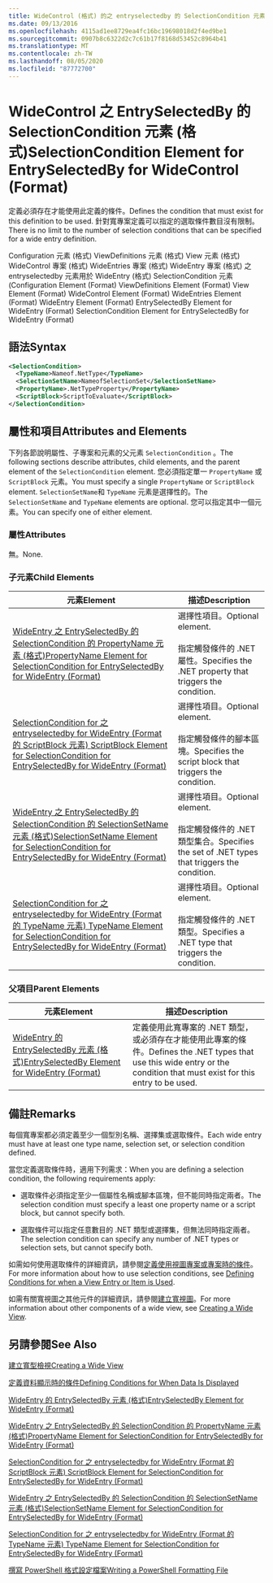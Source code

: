 ```yaml
---
title: WideControl (格式) 的之 entryselectedby 的 SelectionCondition 元素 |Microsoft Docs
ms.date: 09/13/2016
ms.openlocfilehash: 4115ad1ee8729ea4fc16bc19698018d2f4ed9be1
ms.sourcegitcommit: 0907b8c6322d2c7c61b17f8168d53452c8964b41
ms.translationtype: MT
ms.contentlocale: zh-TW
ms.lasthandoff: 08/05/2020
ms.locfileid: "87772700"
---
```

# <a name="selectioncondition-element-for-entryselectedby-for-widecontrol-format"></a><span data-ttu-id="a9d62-102">WideControl 之 EntrySelectedBy 的 SelectionCondition 元素 (格式)</span><span class="sxs-lookup"><span data-stu-id="a9d62-102">SelectionCondition Element for EntrySelectedBy for WideControl (Format)</span></span>

<span data-ttu-id="a9d62-103">定義必須存在才能使用此定義的條件。</span><span class="sxs-lookup"><span data-stu-id="a9d62-103">Defines the condition that must exist for this definition to be used.</span></span> <span data-ttu-id="a9d62-104">針對寬專案定義可以指定的選取條件數目沒有限制。</span><span class="sxs-lookup"><span data-stu-id="a9d62-104">There is no limit to the number of selection conditions that can be specified for a wide entry definition.</span></span>

<span data-ttu-id="a9d62-105">Configuration 元素 (格式) ViewDefinitions 元素 (格式) View 元素 (格式) WideControl 專案 (格式) WideEntries 專案 (格式) WideEntry 專案 (格式) 之 entryselectedby 元素用於 WideEntry (格式) SelectionCondition 元素 (</span><span class="sxs-lookup"><span data-stu-id="a9d62-105">Configuration Element (Format) ViewDefinitions Element (Format) View Element (Format) WideControl Element (Format) WideEntries Element (Format) WideEntry Element (Format) EntrySelectedBy Element for WideEntry (Format) SelectionCondition Element for EntrySelectedBy for WideEntry (Format)</span></span>

## <a name="syntax"></a><span data-ttu-id="a9d62-106">語法</span><span class="sxs-lookup"><span data-stu-id="a9d62-106">Syntax</span></span>

```xml
<SelectionCondition>
  <TypeName>Nameof.NetType</TypeName>
  <SelectionSetName>NameofSelectionSet</SelectionSetName>
  <PropertyName>.NetTypeProperty</PropertyName>
  <ScriptBlock>ScriptToEvaluate</ScriptBlock>
</SelectionCondition>
```

## <a name="attributes-and-elements"></a><span data-ttu-id="a9d62-107">屬性和項目</span><span class="sxs-lookup"><span data-stu-id="a9d62-107">Attributes and Elements</span></span>

<span data-ttu-id="a9d62-108">下列各節說明屬性、子專案和元素的父元素 `SelectionCondition` 。</span><span class="sxs-lookup"><span data-stu-id="a9d62-108">The following sections describe attributes, child elements, and the parent element of the `SelectionCondition` element.</span></span> <span data-ttu-id="a9d62-109">您必須指定單一 `PropertyName` 或 `ScriptBlock` 元素。</span><span class="sxs-lookup"><span data-stu-id="a9d62-109">You must specify a single `PropertyName` or `ScriptBlock` element.</span></span> <span data-ttu-id="a9d62-110">`SelectionSetName`和 `TypeName` 元素是選擇性的。</span><span class="sxs-lookup"><span data-stu-id="a9d62-110">The `SelectionSetName` and `TypeName` elements are optional.</span></span> <span data-ttu-id="a9d62-111">您可以指定其中一個元素。</span><span class="sxs-lookup"><span data-stu-id="a9d62-111">You can specify one of either element.</span></span>

### <a name="attributes"></a><span data-ttu-id="a9d62-112">屬性</span><span class="sxs-lookup"><span data-stu-id="a9d62-112">Attributes</span></span>

<span data-ttu-id="a9d62-113">無。</span><span class="sxs-lookup"><span data-stu-id="a9d62-113">None.</span></span>

### <a name="child-elements"></a><span data-ttu-id="a9d62-114">子元素</span><span class="sxs-lookup"><span data-stu-id="a9d62-114">Child Elements</span></span>

|<span data-ttu-id="a9d62-115">元素</span><span class="sxs-lookup"><span data-stu-id="a9d62-115">Element</span></span>|<span data-ttu-id="a9d62-116">描述</span><span class="sxs-lookup"><span data-stu-id="a9d62-116">Description</span></span>|
|-------------|-----------------|
|[<span data-ttu-id="a9d62-117">WideEntry 之 EntrySelectedBy 的 SelectionCondition 的 PropertyName 元素 (格式)</span><span class="sxs-lookup"><span data-stu-id="a9d62-117">PropertyName Element for SelectionCondition for EntrySelectedBy for WideEntry (Format)</span></span>](./propertyname-element-for-selectioncondition-for-entryselectedby-for-wideentry-format.md)|<span data-ttu-id="a9d62-118">選擇性項目。</span><span class="sxs-lookup"><span data-stu-id="a9d62-118">Optional element.</span></span><br /><br /> <span data-ttu-id="a9d62-119">指定觸發條件的 .NET 屬性。</span><span class="sxs-lookup"><span data-stu-id="a9d62-119">Specifies the .NET property that triggers the condition.</span></span>|
|[<span data-ttu-id="a9d62-120">SelectionCondition for 之 entryselectedby for WideEntry (Format 的 ScriptBlock 元素) </span><span class="sxs-lookup"><span data-stu-id="a9d62-120">ScriptBlock Element for SelectionCondition for EntrySelectedBy for WideEntry (Format)</span></span>](./scriptblock-element-for-selectioncondition-for-entryselectedby-for-widecontrol-format.md)|<span data-ttu-id="a9d62-121">選擇性項目。</span><span class="sxs-lookup"><span data-stu-id="a9d62-121">Optional element.</span></span><br /><br /> <span data-ttu-id="a9d62-122">指定觸發條件的腳本區塊。</span><span class="sxs-lookup"><span data-stu-id="a9d62-122">Specifies the script block that triggers the condition.</span></span>|
|[<span data-ttu-id="a9d62-123">WideEntry 之 EntrySelectedBy 的 SelectionCondition 的 SelectionSetName 元素 (格式)</span><span class="sxs-lookup"><span data-stu-id="a9d62-123">SelectionSetName Element for SelectionCondition for EntrySelectedBy for WideEntry (Format)</span></span>](./selectionsetname-element-for-selectioncondition-for-entryselectedby-for-wideentry-format.md)|<span data-ttu-id="a9d62-124">選擇性項目。</span><span class="sxs-lookup"><span data-stu-id="a9d62-124">Optional element.</span></span><br /><br /> <span data-ttu-id="a9d62-125">指定觸發條件的 .NET 類型集合。</span><span class="sxs-lookup"><span data-stu-id="a9d62-125">Specifies the set of .NET types that triggers the condition.</span></span>|
|[<span data-ttu-id="a9d62-126">SelectionCondition for 之 entryselectedby for WideEntry (Format 的 TypeName 元素) </span><span class="sxs-lookup"><span data-stu-id="a9d62-126">TypeName Element for SelectionCondition for EntrySelectedBy for WideEntry (Format)</span></span>](./typename-element-for-selectioncondition-for-entryselectedby-for-widecontrol-format.md)|<span data-ttu-id="a9d62-127">選擇性項目。</span><span class="sxs-lookup"><span data-stu-id="a9d62-127">Optional element.</span></span><br /><br /> <span data-ttu-id="a9d62-128">指定觸發條件的 .NET 類型。</span><span class="sxs-lookup"><span data-stu-id="a9d62-128">Specifies a .NET type that triggers the condition.</span></span>|

### <a name="parent-elements"></a><span data-ttu-id="a9d62-129">父項目</span><span class="sxs-lookup"><span data-stu-id="a9d62-129">Parent Elements</span></span>

|<span data-ttu-id="a9d62-130">元素</span><span class="sxs-lookup"><span data-stu-id="a9d62-130">Element</span></span>|<span data-ttu-id="a9d62-131">描述</span><span class="sxs-lookup"><span data-stu-id="a9d62-131">Description</span></span>|
|-------------|-----------------|
|[<span data-ttu-id="a9d62-132">WideEntry 的 EntrySelectedBy 元素 (格式)</span><span class="sxs-lookup"><span data-stu-id="a9d62-132">EntrySelectedBy Element for WideEntry (Format)</span></span>](./entryselectedby-element-for-wideentry-format.md)|<span data-ttu-id="a9d62-133">定義使用此寬專案的 .NET 類型，或必須存在才能使用此專案的條件。</span><span class="sxs-lookup"><span data-stu-id="a9d62-133">Defines the .NET types that use this wide entry or the condition that must exist for this entry to be used.</span></span>|

## <a name="remarks"></a><span data-ttu-id="a9d62-134">備註</span><span class="sxs-lookup"><span data-stu-id="a9d62-134">Remarks</span></span>

<span data-ttu-id="a9d62-135">每個寬專案都必須定義至少一個型別名稱、選擇集或選取條件。</span><span class="sxs-lookup"><span data-stu-id="a9d62-135">Each wide entry must have at least one type name, selection set, or selection condition defined.</span></span>

<span data-ttu-id="a9d62-136">當您定義選取條件時，適用下列需求：</span><span class="sxs-lookup"><span data-stu-id="a9d62-136">When you are defining a selection condition, the following requirements apply:</span></span>

- <span data-ttu-id="a9d62-137">選取條件必須指定至少一個屬性名稱或腳本區塊，但不能同時指定兩者。</span><span class="sxs-lookup"><span data-stu-id="a9d62-137">The selection condition must specify a least one property name or a script block, but cannot specify both.</span></span>

- <span data-ttu-id="a9d62-138">選取條件可以指定任意數目的 .NET 類型或選擇集，但無法同時指定兩者。</span><span class="sxs-lookup"><span data-stu-id="a9d62-138">The selection condition can specify any number of .NET types or selection sets, but cannot specify both.</span></span>

<span data-ttu-id="a9d62-139">如需如何使用選取條件的詳細資訊，請參閱[定義使用視圖專案或專案時的條件](./defining-conditions-for-displaying-data.md)。</span><span class="sxs-lookup"><span data-stu-id="a9d62-139">For more information about how to use selection conditions, see [Defining Conditions for when a View Entry or Item is Used](./defining-conditions-for-displaying-data.md).</span></span>

<span data-ttu-id="a9d62-140">如需有關寬視圖之其他元件的詳細資訊，請參閱[建立寬視圖](./creating-a-wide-view.md)。</span><span class="sxs-lookup"><span data-stu-id="a9d62-140">For more information about other components of a wide view, see [Creating a Wide View](./creating-a-wide-view.md).</span></span>

## <a name="see-also"></a><span data-ttu-id="a9d62-141">另請參閱</span><span class="sxs-lookup"><span data-stu-id="a9d62-141">See Also</span></span>

[<span data-ttu-id="a9d62-142">建立寬型檢視</span><span class="sxs-lookup"><span data-stu-id="a9d62-142">Creating a Wide View</span></span>](./creating-a-wide-view.md)

[<span data-ttu-id="a9d62-143">定義資料顯示時的條件</span><span class="sxs-lookup"><span data-stu-id="a9d62-143">Defining Conditions for When Data Is Displayed</span></span>](./defining-conditions-for-displaying-data.md)

[<span data-ttu-id="a9d62-144">WideEntry 的 EntrySelectedBy 元素 (格式)</span><span class="sxs-lookup"><span data-stu-id="a9d62-144">EntrySelectedBy Element for WideEntry (Format)</span></span>](./entryselectedby-element-for-wideentry-format.md)

[<span data-ttu-id="a9d62-145">WideEntry 之 EntrySelectedBy 的 SelectionCondition 的 PropertyName 元素 (格式)</span><span class="sxs-lookup"><span data-stu-id="a9d62-145">PropertyName Element for SelectionCondition for EntrySelectedBy for WideEntry (Format)</span></span>](./propertyname-element-for-selectioncondition-for-entryselectedby-for-wideentry-format.md)

[<span data-ttu-id="a9d62-146">SelectionCondition for 之 entryselectedby for WideEntry (Format 的 ScriptBlock 元素) </span><span class="sxs-lookup"><span data-stu-id="a9d62-146">ScriptBlock Element for SelectionCondition for EntrySelectedBy for WideEntry (Format)</span></span>](./scriptblock-element-for-selectioncondition-for-entryselectedby-for-widecontrol-format.md)

[<span data-ttu-id="a9d62-147">WideEntry 之 EntrySelectedBy 的 SelectionCondition 的 SelectionSetName 元素 (格式)</span><span class="sxs-lookup"><span data-stu-id="a9d62-147">SelectionSetName Element for SelectionCondition for EntrySelectedBy for WideEntry (Format)</span></span>](./selectionsetname-element-for-selectioncondition-for-entryselectedby-for-wideentry-format.md)

[<span data-ttu-id="a9d62-148">SelectionCondition for 之 entryselectedby for WideEntry (Format 的 TypeName 元素) </span><span class="sxs-lookup"><span data-stu-id="a9d62-148">TypeName Element for SelectionCondition for EntrySelectedBy for WideEntry (Format)</span></span>](./typename-element-for-selectioncondition-for-entryselectedby-for-widecontrol-format.md)

[<span data-ttu-id="a9d62-149">撰寫 PowerShell 格式設定檔案</span><span class="sxs-lookup"><span data-stu-id="a9d62-149">Writing a PowerShell Formatting File</span></span>](./writing-a-powershell-formatting-file.md)
